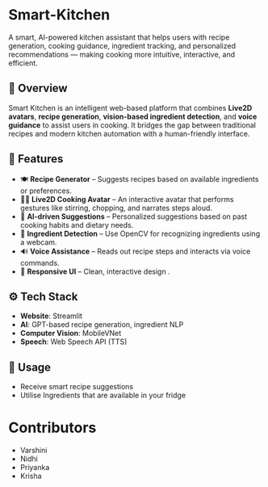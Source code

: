 # Smart-Kitchen

A smart, AI-powered kitchen assistant that helps users with recipe generation, cooking guidance, ingredient tracking, and personalized recommendations — making cooking more intuitive, interactive, and efficient.

## 📌 Overview

Smart Kitchen is an intelligent web-based platform that combines **Live2D avatars**, **recipe generation**, **vision-based ingredient detection**, and **voice guidance** to assist users in cooking. It bridges the gap between traditional recipes and modern kitchen automation with a human-friendly interface.

## 🎯 Features

- 🍽️ **Recipe Generator** – Suggests recipes based on available ingredients or preferences.
- 👩‍🍳 **Live2D Cooking Avatar** – An interactive avatar that performs gestures like stirring, chopping, and narrates steps aloud.
- 🧠 **AI-driven Suggestions** – Personalized suggestions based on past cooking habits and dietary needs.
- 🥦 **Ingredient Detection** – Use OpenCV for recognizing ingredients using a webcam.
- 🔊 **Voice Assistance** – Reads out recipe steps and interacts via voice commands.
- 📱 **Responsive UI** – Clean, interactive design .

## ⚙️ Tech Stack

- **Website**: Streamlit
- **AI**: GPT-based recipe generation, ingredient NLP
- **Computer Vision**: MobileVNet
- **Speech**: Web Speech API (TTS)

## 🧪 Usage

- Receive smart recipe suggestions
- Utilise Ingredients that are available in your fridge



# Contributors
- Varshini 
- Nidhi 
- Priyanka
- Krisha


